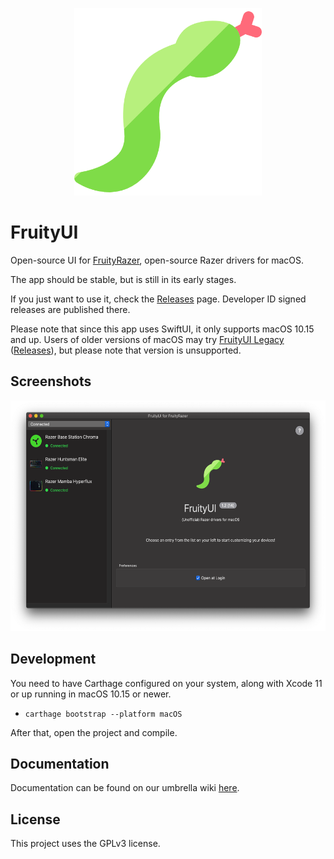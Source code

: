 <p align="center">
  <img width="300" height="300" src="https://github.com/FruityRazer/FruityUI/raw/main/GitHub%20Resources/Snake.png">
</p>

# FruityUI

Open-source UI for [FruityRazer](https://github.com/FruityRazer/FruityRazer), open-source Razer drivers for macOS.

The app should be stable, but is still in its early stages.

If you just want to use it, check the [Releases](https://github.com/FruityRazer/FruityUI/releases) page. Developer ID signed releases are published there.

Please note that since this app uses SwiftUI, it only supports macOS 10.15 and up. Users of older versions of macOS may try [FruityUI Legacy](https://github.com/FruityRazer/FruityUI-Legacy) ([Releases](https://github.com/FruityRazer/FruityUI-Legacy/releases)), but please note that version is unsupported.

## Screenshots

<p align="center">
  <img width="556" height="369" src="https://github.com/FruityRazer/FruityUI/raw/main/GitHub%20Resources/Main%20Window.png">
</p>

## Development

You need to have Carthage configured on your system, along with Xcode 11 or up running in macOS 10.15 or newer.

 - `carthage bootstrap --platform macOS`
 
After that, open the project and compile.

## Documentation

Documentation can be found on our umbrella wiki [here](https://github.com/FruityRazer/FruityRazer/wiki).

## License

This project uses the GPLv3 license.
